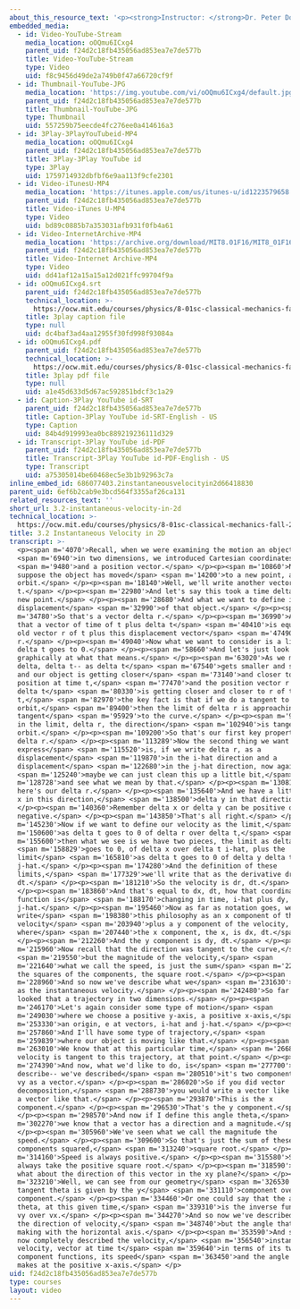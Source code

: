 ```yaml
---
about_this_resource_text: '<p><strong>Instructor: </strong>Dr. Peter Dourmashkin</p>'
embedded_media:
  - id: Video-YouTube-Stream
    media_location: oOQmu6ICxg4
    parent_uid: f24d2c18fb435056ad853ea7e7de577b
    title: Video-YouTube-Stream
    type: Video
    uid: f8c9456d49de2a749b0f47a66720cf9f
  - id: Thumbnail-YouTube-JPG
    media_location: 'https://img.youtube.com/vi/oOQmu6ICxg4/default.jpg'
    parent_uid: f24d2c18fb435056ad853ea7e7de577b
    title: Thumbnail-YouTube-JPG
    type: Thumbnail
    uid: 557259b75eecde4fc276ee0a414616a3
  - id: 3Play-3PlayYouTubeid-MP4
    media_location: oOQmu6ICxg4
    parent_uid: f24d2c18fb435056ad853ea7e7de577b
    title: 3Play-3Play YouTube id
    type: 3Play
    uid: 1759714932dbfbf6e9aa113f9cfe2301
  - id: Video-iTunesU-MP4
    media_location: 'https://itunes.apple.com/us/itunes-u/id1223579658'
    parent_uid: f24d2c18fb435056ad853ea7e7de577b
    title: Video-iTunes U-MP4
    type: Video
    uid: bd89c0885b7a353031afb931f0fb4a61
  - id: Video-InternetArchive-MP4
    media_location: 'https://archive.org/download/MIT8.01F16/MIT8_01F16_L03v02_360p.mp4'
    parent_uid: f24d2c18fb435056ad853ea7e7de577b
    title: Video-Internet Archive-MP4
    type: Video
    uid: dd41af12a15a15a12d021ffc99704f9a
  - id: oOQmu6ICxg4.srt
    parent_uid: f24d2c18fb435056ad853ea7e7de577b
    technical_location: >-
      https://ocw.mit.edu/courses/physics/8-01sc-classical-mechanics-fall-2016/week-1-kinematics/3.2-instantaneous-velocity-in-2d/3.2-instantaneous-velocity-in-2d/oOQmu6ICxg4.srt
    title: 3play caption file
    type: null
    uid: dc4baf3ad4aa12955f30fd998f93084a
  - id: oOQmu6ICxg4.pdf
    parent_uid: f24d2c18fb435056ad853ea7e7de577b
    technical_location: >-
      https://ocw.mit.edu/courses/physics/8-01sc-classical-mechanics-fall-2016/week-1-kinematics/3.2-instantaneous-velocity-in-2d/3.2-instantaneous-velocity-in-2d/oOQmu6ICxg4.pdf
    title: 3play pdf file
    type: null
    uid: a1e45d633d5d67ac592851bdcf3c1a29
  - id: Caption-3Play YouTube id-SRT
    parent_uid: f24d2c18fb435056ad853ea7e7de577b
    title: Caption-3Play YouTube id-SRT-English - US
    type: Caption
    uid: 84b4d919993ea0bc889219236111d329
  - id: Transcript-3Play YouTube id-PDF
    parent_uid: f24d2c18fb435056ad853ea7e7de577b
    title: Transcript-3Play YouTube id-PDF-English - US
    type: Transcript
    uid: a75305014be60468ec5e3b1b92963c7a
inline_embed_id: 686077403.2instantaneousvelocityin2d66418830
parent_uid: 6ef6b2cab9e3bcd564f3355af26ca131
related_resources_text: ''
short_url: 3.2-instantaneous-velocity-in-2d
technical_location: >-
  https://ocw.mit.edu/courses/physics/8-01sc-classical-mechanics-fall-2016/week-1-kinematics/3.2-instantaneous-velocity-in-2d/3.2-instantaneous-velocity-in-2d
title: 3.2 Instantaneous Velocity in 2D
transcript: >-
  <p><span m='4070'>Recall, when we were examining the motion an object,</span>
  <span m='6940'>in two dimensions, we introduced Cartesian coordinates</span>
  <span m='9480'>and a position vector.</span> </p><p><span m='10860'>Now let's
  suppose the object has moved</span> <span m='14200'>to a new point, along the
  orbit.</span> </p><p><span m='18140'>Well, we'll write another vector r of
  t.</span> </p><p><span m='22980'>And let's say this took a time delta t to the
  new point.</span> </p><p><span m='28680'>And what we want to define is the
  displacement</span> <span m='32990'>of that object.</span> </p><p><span
  m='34780'>So that's a vector delta r.</span> </p><p><span m='36990'>And recall
  that a vector of time of t plus delta t</span> <span m='40410'>is equal to the
  old vector r of t plus this displacement vector</span> <span m='47490'>delta
  r.</span> </p><p><span m='49040'>Now what we want to consider is a limit as
  delta t goes to 0.</span> </p><p><span m='58660'>And let's just look
  graphically at what that means.</span> </p><p><span m='63020'>As we move this
  delta, delta t-- as delta t</span> <span m='67540'>gets smaller and smaller
  and our object is getting closer</span> <span m='73140'>and closer to its
  position at time t,</span> <span m='77470'>and the position vector r of t plus
  delta t</span> <span m='80330'>is getting closer and closer to r of t delta
  t,</span> <span m='82970'>the key fact is that if we do a tangent to the
  orbit,</span> <span m='89400'>then the limit of delta r is approaching
  tangent</span> <span m='95929'>to the curve.</span> </p><p><span m='96470'>So
  in the limit, delta r, the direction</span> <span m='102940'>is tangent to the
  orbit.</span> </p><p><span m='109200'>So that's our first key property of
  delta r.</span> </p><p><span m='113289'>Now the second thing we want to
  express</span> <span m='115520'>is, if we write delta r, as a
  displacement</span> <span m='119870'>in the i-hat direction and a
  displacement</span> <span m='122680'>in the j-hat direction, now again,</span>
  <span m='125240'>maybe we can just clean this up a little bit,</span> <span
  m='128728'>and see what we mean by that.</span> </p><p><span m='130810'>So
  here's our delta r.</span> </p><p><span m='135640'>And we have a little delta
  x in this direction,</span> <span m='138500'>delta y in that direction.</span>
  </p><p><span m='140360'>Remember delta x or delta y can be positive or
  negative.</span> </p><p><span m='143850'>That's all right.</span> </p><p><span
  m='145230'>Now if we want to define our velocity as the limit,</span> <span
  m='150600'>as delta t goes to 0 of delta r over delta t,</span> <span
  m='155600'>then what we see is we have two pieces, the limit as delta t</span>
  <span m='158829'>goes to 0, of delta x over delta t i-hat, plus the
  limit</span> <span m='165810'>as delta t goes to 0 of delta y delta t
  j-hat.</span> </p><p><span m='174280'>And the definition of these
  limits,</span> <span m='177329'>we'll write that as the derivative dr,
  dt.</span> </p><p><span m='181210'>So the velocity is dr, dt.</span>
  </p><p><span m='183860'>And that's equal to dx, dt, how that coordinate
  function is</span> <span m='188170'>changing in time, i-hat plus dy, dt
  j-hat.</span> </p><p><span m='195460'>Now as far as notation goes, we
  write</span> <span m='198380'>this philosophy as an x component of the
  velocity</span> <span m='203940'>plus a y component of the velocity,
  where</span> <span m='207440'>the x component, the x, is dx, dt.</span>
  </p><p><span m='212260'>And the y component is dy, dt.</span> </p><p><span
  m='215960'>Now recall that the direction was tangent to the curve,</span>
  <span m='219550'>but the magnitude of the velocity,</span> <span
  m='221640'>what we call the speed, is just the sum</span> <span m='225070'>of
  the squares of the components, the square root.</span> </p><p><span
  m='228960'>And so now we've describe what we</span> <span m='231630'>refer to
  as the instantaneous velocity.</span> </p><p><span m='242480'>So far we've
  looked that a trajectory in two dimensions.</span> </p><p><span
  m='246170'>Let's again consider some type of motion</span> <span
  m='249030'>where we choose a positive y-axis, a positive x-axis,</span> <span
  m='253330'>an origin, e at vectors, i-hat and j-hat.</span> </p><p><span
  m='257860'>And I'll have some type of trajectory,</span> <span
  m='259839'>where our object is moving like that.</span> </p><p><span
  m='263010'>We know that at this particular time,</span> <span m='266820'>the
  velocity is tangent to this trajectory, at that point.</span> </p><p><span
  m='274390'>And now, what we'd like to do, is</span> <span m='277700'>try to
  describe-- we've described</span> <span m='280510'>it's two components ex and
  vy as a vector.</span> </p><p><span m='286020'>So if you did vector
  decomposition,</span> <span m='288730'>you would write a vector like this and
  a vector like that.</span> </p><p><span m='293870'>This is the x
  component.</span> </p><p><span m='296530'>That's the y component.</span>
  </p><p><span m='298570'>And now if I define this angle theta,</span> <span
  m='302270'>we know that a vector has a direction and a magnitude.</span>
  </p><p><span m='305960'>We've seen what we call the magnitude the
  speed.</span> </p><p><span m='309600'>So that's just the sum of these
  components squared,</span> <span m='313240'>square root.</span> </p><p><span
  m='314160'>Speed is always positive.</span> </p><p><span m='315580'>So we
  always take the positive square root.</span> </p><p><span m='318590'>And now
  what about the direction of this vector in the xy plane?</span> </p><p><span
  m='323210'>Well, we can see from our geometry</span> <span m='326530'>that the
  tangent theta is given by the y</span> <span m='331110'>component over the x
  component.</span> </p><p><span m='334460'>Or one could say that the angle
  theta, at this given time,</span> <span m='339310'>is the inverse function of
  vy over vx.</span> </p><p><span m='344270'>And so now we've described not only
  the direction of velocity,</span> <span m='348740'>but the angle that it's
  making with the horizontal axis.</span> </p><p><span m='353590'>And so we have
  now completely described the velocity,</span> <span m='356540'>instantaneous
  velocity, vector at time t</span> <span m='359640'>in terms of its two
  component functions, its speed</span> <span m='363450'>and the angle that
  makes at the positive x-axis.</span> </p>
uid: f24d2c18fb435056ad853ea7e7de577b
type: courses
layout: video
---
```

